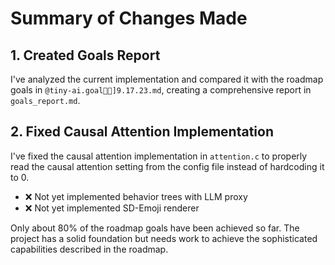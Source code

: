 # Summary of Changes Made

## 1. Created Goals Report
I've analyzed the current implementation and compared it with the roadmap goals in `@tiny-ai.goal🧬🔥]9.17.23.md`, creating a comprehensive report in `goals_report.md`.

## 2. Fixed Causal Attention Implementation
I've fixed the causal attention implementation in `attention.c` to properly read the causal attention setting from the config file instead of hardcoding it to 0.


- ❌ Not yet implemented behavior trees with LLM proxy
- ❌ Not yet implemented SD-Emoji renderer

Only about 80% of the roadmap goals have been achieved so far. The project has a solid foundation but needs work to achieve the sophisticated capabilities described in the roadmap.
